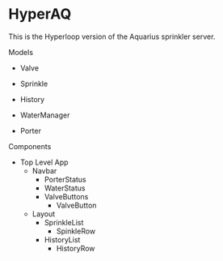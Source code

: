 # HyperAQ

This is the Hyperloop version of the Aquarius sprinkler server.

Models

  * Valve

  * Sprinkle

  * History

  * WaterManager

  * Porter

Components

  * Top Level
    App
    * Navbar
      * PorterStatus
      * WaterStatus
      * ValveButtons
        * ValveButton
    * Layout
      * SprinkleList
        * SpinkleRow
      * HistoryList
        * HistoryRow

